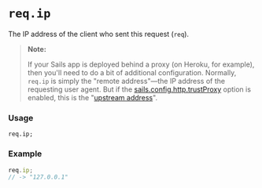 # `req.ip`

The IP address of the client who sent this request (`req`).

> **Note:**
>
> If your Sails app is deployed behind a proxy (on Heroku, for example), then you'll need to do a bit of additional configuration.  Normally, `req.ip` is simply the "remote address"&mdash;the IP address of the requesting user agent.  But if the [sails.config.http.trustProxy](https://sailsjs.com/documentation/reference/configuration/sails-config-http) option is enabled, this is the "[upstream address](https://en.wikipedia.org/wiki/X-Forwarded-For)".

### Usage
```usage
req.ip;
```

### Example
```javascript
req.ip;
// -> "127.0.0.1"
```



<docmeta name="displayName" value="req.ip">
<docmeta name="pageType" value="property">
